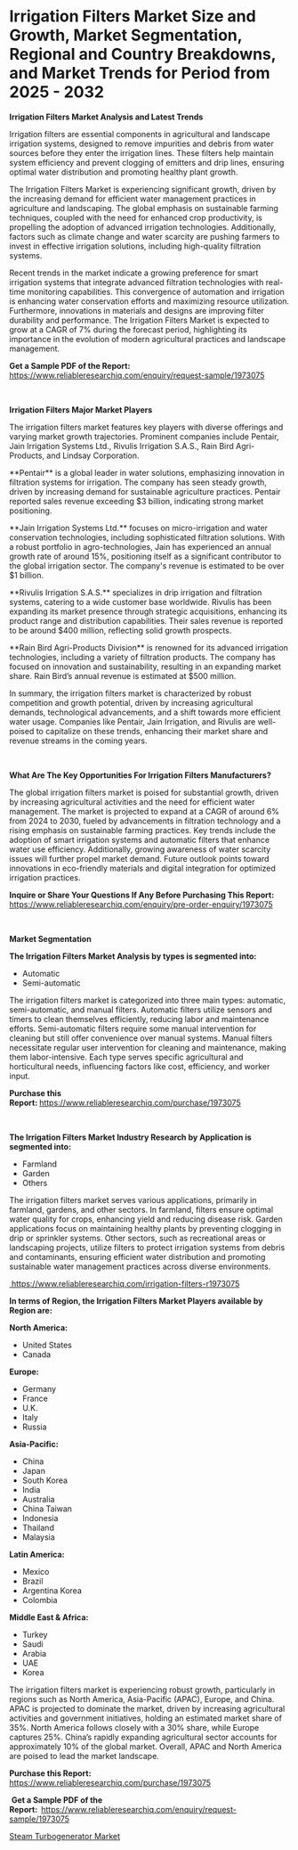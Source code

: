<p><h1>Irrigation Filters Market Size and Growth, Market Segmentation, Regional and Country Breakdowns, and Market Trends for Period from 2025 -  2032</h1></p><p><strong>Irrigation Filters Market Analysis and Latest Trends</strong></p>
<p><p>Irrigation filters are essential components in agricultural and landscape irrigation systems, designed to remove impurities and debris from water sources before they enter the irrigation lines. These filters help maintain system efficiency and prevent clogging of emitters and drip lines, ensuring optimal water distribution and promoting healthy plant growth.</p><p>The Irrigation Filters Market is experiencing significant growth, driven by the increasing demand for efficient water management practices in agriculture and landscaping. The global emphasis on sustainable farming techniques, coupled with the need for enhanced crop productivity, is propelling the adoption of advanced irrigation technologies. Additionally, factors such as climate change and water scarcity are pushing farmers to invest in effective irrigation solutions, including high-quality filtration systems.</p><p>Recent trends in the market indicate a growing preference for smart irrigation systems that integrate advanced filtration technologies with real-time monitoring capabilities. This convergence of automation and irrigation is enhancing water conservation efforts and maximizing resource utilization. Furthermore, innovations in materials and designs are improving filter durability and performance. The Irrigation Filters Market is expected to grow at a CAGR of 7% during the forecast period, highlighting its importance in the evolution of modern agricultural practices and landscape management.</p></p>
<p><strong>Get a Sample PDF of the Report:&nbsp;</strong> <a href="https://www.reliableresearchiq.com/enquiry/request-sample/1973075?utm_campaign=2200&utm_medium=2&utm_source=Github&utm_content=ia&utm_term=23022025&utm_id=irrigation-filters">https://www.reliableresearchiq.com/enquiry/request-sample/1973075</a></p>
<p>&nbsp;</p>
<p><strong>Irrigation Filters Major Market Players</strong></p>
<p><p>The irrigation filters market features key players with diverse offerings and varying market growth trajectories. Prominent companies include Pentair, Jain Irrigation Systems Ltd., Rivulis Irrigation S.A.S., Rain Bird Agri-Products, and Lindsay Corporation.</p><p>**Pentair** is a global leader in water solutions, emphasizing innovation in filtration systems for irrigation. The company has seen steady growth, driven by increasing demand for sustainable agriculture practices. Pentair reported sales revenue exceeding $3 billion, indicating strong market positioning.</p><p>**Jain Irrigation Systems Ltd.** focuses on micro-irrigation and water conservation technologies, including sophisticated filtration solutions. With a robust portfolio in agro-technologies, Jain has experienced an annual growth rate of around 15%, positioning itself as a significant contributor to the global irrigation sector. The company's revenue is estimated to be over $1 billion.</p><p>**Rivulis Irrigation S.A.S.** specializes in drip irrigation and filtration systems, catering to a wide customer base worldwide. Rivulis has been expanding its market presence through strategic acquisitions, enhancing its product range and distribution capabilities. Their sales revenue is reported to be around $400 million, reflecting solid growth prospects.</p><p>**Rain Bird Agri-Products Division** is renowned for its advanced irrigation technologies, including a variety of filtration products. The company has focused on innovation and sustainability, resulting in an expanding market share. Rain Bird’s annual revenue is estimated at $500 million.</p><p>In summary, the irrigation filters market is characterized by robust competition and growth potential, driven by increasing agricultural demands, technological advancements, and a shift towards more efficient water usage. Companies like Pentair, Jain Irrigation, and Rivulis are well-poised to capitalize on these trends, enhancing their market share and revenue streams in the coming years.</p></p>
<p>&nbsp;</p>
<p><strong>What Are The Key Opportunities For Irrigation Filters Manufacturers?</strong></p>
<p><p>The global irrigation filters market is poised for substantial growth, driven by increasing agricultural activities and the need for efficient water management. The market is projected to expand at a CAGR of around 6% from 2024 to 2030, fueled by advancements in filtration technology and a rising emphasis on sustainable farming practices. Key trends include the adoption of smart irrigation systems and automatic filters that enhance water use efficiency. Additionally, growing awareness of water scarcity issues will further propel market demand. Future outlook points toward innovations in eco-friendly materials and digital integration for optimized irrigation practices.</p></p>
<p><strong>Inquire or Share Your Questions If Any Before Purchasing This Report:</strong> <a href="https://www.reliableresearchiq.com/enquiry/pre-order-enquiry/1973075?utm_campaign=2200&utm_medium=2&utm_source=Github&utm_content=ia&utm_term=23022025&utm_id=irrigation-filters">https://www.reliableresearchiq.com/enquiry/pre-order-enquiry/1973075</a></p>
<p>&nbsp;</p>
<p><strong>Market Segmentation</strong></p>
<p><strong>The Irrigation Filters Market Analysis by types is segmented into:</strong></p>
<p><ul><li>Automatic</li><li>Semi-automatic</li></ul></p>
<p><p>The irrigation filters market is categorized into three main types: automatic, semi-automatic, and manual filters. Automatic filters utilize sensors and timers to clean themselves efficiently, reducing labor and maintenance efforts. Semi-automatic filters require some manual intervention for cleaning but still offer convenience over manual systems. Manual filters necessitate regular user intervention for cleaning and maintenance, making them labor-intensive. Each type serves specific agricultural and horticultural needs, influencing factors like cost, efficiency, and worker input.</p></p>
<p><strong>Purchase this Report:&nbsp;</strong><a href="https://www.reliableresearchiq.com/purchase/1973075?utm_campaign=2200&utm_medium=2&utm_source=Github&utm_content=ia&utm_term=23022025&utm_id=irrigation-filters">https://www.reliableresearchiq.com/purchase/1973075</a></p>
<p>&nbsp;</p>
<p><strong>The Irrigation Filters Market Industry Research by Application is segmented into:</strong></p>
<p><ul><li>Farmland</li><li>Garden</li><li>Others</li></ul></p>
<p><p>The irrigation filters market serves various applications, primarily in farmland, gardens, and other sectors. In farmland, filters ensure optimal water quality for crops, enhancing yield and reducing disease risk. Garden applications focus on maintaining healthy plants by preventing clogging in drip or sprinkler systems. Other sectors, such as recreational areas or landscaping projects, utilize filters to protect irrigation systems from debris and contaminants, ensuring efficient water distribution and promoting sustainable water management practices across diverse environments.</p></p>
<p><a href="https://www.reliableresearchiq.com/irrigation-filters-r1973075?utm_campaign=2200&utm_medium=2&utm_source=Github&utm_content=ia&utm_term=23022025&utm_id=irrigation-filters">&nbsp;https://www.reliableresearchiq.com/irrigation-filters-r1973075</a></p>
<p><strong>In terms of Region, the Irrigation Filters Market Players available by Region are:</strong></p>
<p>
    <p> <strong> North America: </strong>
        <ul>
            <li>United States</li>
            <li>Canada</li>
        </ul>
        </p> 
    <p> <strong> Europe: </strong>
        <ul>
            <li>Germany</li>
            <li>France</li>
            <li>U.K.</li>
            <li>Italy</li>
            <li>Russia</li>
        </ul>
        </p> 
    <p> <strong> Asia-Pacific: </strong>
        <ul>
            <li>China</li>
            <li>Japan</li>
            <li>South Korea</li>
            <li>India</li>
            <li>Australia</li>
            <li>China Taiwan</li>
            <li>Indonesia</li>
            <li>Thailand</li>
            <li>Malaysia</li>
        </ul>
        </p> 
    <p> <strong> Latin America: </strong>
        <ul>
            <li>Mexico</li>
            <li>Brazil</li>
            <li>Argentina Korea</li>
            <li>Colombia</li>
        </ul>
        </p> 
    <p> <strong> Middle East & Africa: </strong>
        <ul>
            <li>Turkey</li>
            <li>Saudi</li>
            <li>Arabia</li>
            <li>UAE</li>
            <li>Korea</li>
        </ul>
    </p>
    </p>
<p><p>The irrigation filters market is experiencing robust growth, particularly in regions such as North America, Asia-Pacific (APAC), Europe, and China. APAC is projected to dominate the market, driven by increasing agricultural activities and government initiatives, holding an estimated market share of 35%. North America follows closely with a 30% share, while Europe captures 25%. China’s rapidly expanding agricultural sector accounts for approximately 10% of the global market. Overall, APAC and North America are poised to lead the market landscape.</p></p>
<p><strong>Purchase this Report: </strong><a href="https://www.reliableresearchiq.com/purchase/1973075?utm_campaign=2200&utm_medium=2&utm_source=Github&utm_content=ia&utm_term=23022025&utm_id=irrigation-filters">https://www.reliableresearchiq.com/purchase/1973075</a></p>
<p>&nbsp;<strong>Get a Sample PDF of the Report:&nbsp;&nbsp;</strong><a href="https://www.reliableresearchiq.com/enquiry/request-sample/1973075?utm_campaign=2200&utm_medium=2&utm_source=Github&utm_content=ia&utm_term=23022025&utm_id=irrigation-filters">https://www.reliableresearchiq.com/enquiry/request-sample/1973075</a></p>
<p><strong></strong></p>
<p><p><a href="https://github.com/shondapmbau/Market-Research-Report-List-1/blob/main/steam-turbogenerator-market.md?utm_campaign=2200&utm_medium=2&utm_source=Github&utm_content=ia&utm_term=23022025&utm_id=irrigation-filters">Steam Turbogenerator Market</a></p></p>